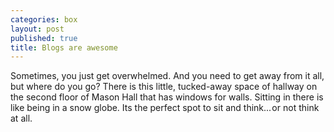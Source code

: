 ```yaml
---
categories: box
layout: post
published: true
title: Blogs are awesome
---
```


Sometimes, you just get overwhelmed. And you need to get away from it all, but where do you go? There is this little, tucked-away space of hallway on the second floor of Mason Hall that has windows for walls. Sitting in there is like being in a snow globe. Its the perfect spot to sit and think... or not think at all.